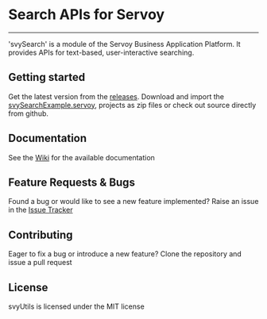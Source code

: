 # Search APIs for Servoy
---
'svySearch' is a module of the Servoy Business Application Platform. It provides APIs for text-based, user-interactive searching.

Getting started
-------------

Get the latest version from the [releases](https://github.com/Servoy/svySearch/releases). Download and import the [svySearchExample.servoy](https://github.com/Servoy/svySearch/releases/download/v1.0.0/svySearchExample.servoy), projects as zip files or check out source directly from github.

Documentation
-------------
See the [Wiki](https://github.com/Servoy/svySearch/wiki) for the available documentation


Feature Requests & Bugs
-----------------------
Found a bug or would like to see a new feature implemented? Raise an issue in the [Issue Tracker](https://github.com/Servoy/svySearch/issues)


Contributing
-------------
Eager to fix a bug or introduce a new feature? Clone the repository and issue a pull request


License
-------
svyUtils is licensed under the MIT license

